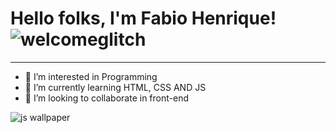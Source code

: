 # Hello folks, I'm Fabio Henrique! ![welcomeglitch](https://user-images.githubusercontent.com/84535296/129428830-14dbb119-7467-402c-82bc-202bfd435fdf.gif)
---
- 👀 I’m interested in Programming
- 🌱 I’m currently learning HTML, CSS AND JS
- 💞️ I’m looking to collaborate in front-end 

![js wallpaper](https://user-images.githubusercontent.com/84535296/129431654-63535273-8fe2-4385-a854-ef2021f6fef5.jpeg)

<!---
fabiolhen/fabiolhen is a ✨ special ✨ repository because its `README.md` (this file) appears on your GitHub profile.
You can click the Preview link to take a look at your changes.
--->
